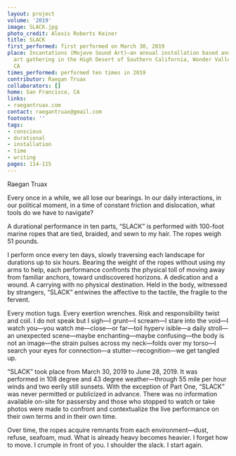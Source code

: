 ```yaml
---
layout: project
volume: '2019'
image: SLACK.jpg
photo_credit: Alexis Roberts Keiner
title: SLACK
first_performed: first performed on March 30, 2019
place: Incantations (Mojave Sound Art)—an annual installation based and site-specific
  art gathering in the High Desert of Southern California, Wonder Valley, Mojave Desert,
  CA
times_performed: performed ten times in 2019
contributor: Raegan Truax
collaborators: []
home: San Francisco, CA
links:
- raegantruax.com
contact: raegantruax@gmail.com
footnote: ''
tags:
- conscious
- durational
- installation
- time
- writing
pages: 114-115
---
```


Raegan Truax

Every once in a while, we all lose our bearings. In our daily interactions, in our political moment, in a time of constant friction and dislocation, what tools do we have to navigate?

A durational performance in ten parts, “SLACK” is performed with 100-foot marine ropes that are tied, braided, and sewn to my hair. The ropes weigh 51 pounds.

I perform once every ten days, slowly traversing each landscape for durations up to six hours. Bearing the weight of the ropes without using my arms to help, each performance confronts the physical toll of moving away from familiar anchors, toward undiscovered horizons. A dedication and a wound. A carrying with no physical destination. Held in the body, witnessed by strangers, “SLACK” entwines the affective to the tactile, the fragile to the fervent.

Every motion tugs. Every exertion wrenches. Risk and responsibility twist and coil. I do not speak but I sigh—I grunt—I scream—I stare into the void—I watch you—you watch me—close—or far—toil hyperv    isible—a daily stroll—an unexpected scene—maybe enchanting—maybe confusing—the body is not an image—the strain pulses across my neck—folds over my torso—I search your eyes for connection—a stutter—recognition—we get tangled up.

“SLACK” took place from March 30, 2019 to June 28, 2019. It was performed in 108 degree and 43 degree weather—through 55 mile per hour winds and two eerily still sunsets. With the exception of Part One, “SLACK” was never permitted or publicized in advance. There was no information available on-site for passersby and those who stopped to watch or take photos were made to confront and contextualize the live performance on their own terms and in their own time.

Over time, the ropes acquire remnants from each environment—dust, refuse, seafoam, mud. What is already heavy becomes heavier. I forget how to move. I crumple in front of you. I shoulder the slack. I start again.
